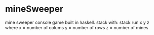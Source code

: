 # mineSweeper
mine sweeper console game built in haskell.
stack with: stack run x y z where
  x = number of colums
  y = number of rows
  z = number of mines
